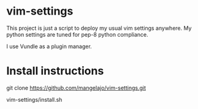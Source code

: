 # vim-settings

This project is just a script to deploy my usual vim settings
anywhere. My python settings are tuned for pep-8 python compliance.

I use Vundle as a plugin manager.

# Install instructions

  git clone https://github.com/mangelajo/vim-settings.git
  
  vim-settings/install.sh
  
  
